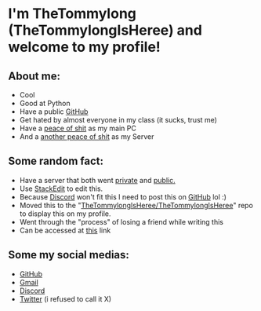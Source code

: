 # I'm TheTommylong (TheTommylongIsHeree) and welcome to my profile!

## About me:
- Cool
- Good at Python
- Have a public [GitHub](https://github.com/TheTommylongIsHeree)
- Get hated by almost everyone in my class (it sucks, trust me)
- Have a [peace of shit](https://support.hp.com/us-en/document/c04355112) as my main PC
- And a [another peace of shit](https://i.dell.com/sites/csdocuments/Shared-Content_data-Sheets_Documents/en/uk/dell_latitude_e6430s_spec_sheet.pdf) as my Server


## Some random fact:
- Have a server that both went [private](http://10.147.20.120) and [public](https://casa.new-panda-29.telebit.io)[.](https://www.youtube.com/watch?v=uHgt8giw1LY)
- Use [StackEdit](https://stackedit.io) to edit this.
- Because [Discord](https://discord.com) won't fit this I need to post this on [GitHub](https://github.com) lol :)
- Moved this to the "[TheTommylongIsHeree/TheTommylongIsHeree](https://is.gd/gtmylg)" repo to display this on my profile.
- Went through the "process" of losing a friend while writing this
- Can be accessed at [this](https://is.gd/gtmylg) link

## Some my social medias:
- [GitHub](https://github.com/TheTommylongIsHeree)
- [Gmail](mailto:nguyenlychaulong@gmail.com)
- [Discord](https://discord.com/users/881389907539533875)
- [Twitter](https://twitter.com/TheTommylong) (i refused to call it X)
